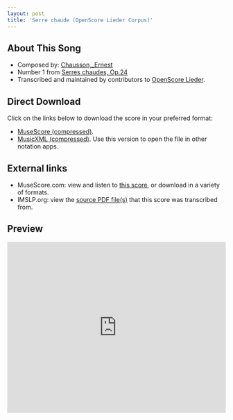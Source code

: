 ```yaml
---
layout: post
title: 'Serre chaude (OpenScore Lieder Corpus)'
---
```


## About This Song

- Composed by: [Chausson,_Ernest](https://fourscoreandmore.org/openscore/lieder/Chausson,_Ernest)
- Number 1 from [Serres chaudes, Op.24](https://fourscoreandmore.org/openscore/lieder/Chausson,_Ernest/Serres_chaudes,_Op.24)
- Transcribed and maintained by contributors to [OpenScore Lieder].

[OpenScore Lieder]: https://musescore.com/openscore-lieder-corpus

## Direct Download

Click on the links below to download the score in your preferred format:
- [MuseScore (compressed)](https://github.com/openscore/lieder/blob/main/scores/Chausson,_Ernest/Serres_chaudes,_Op.24/1_Serre_chaude/lc5057840.mscz?raw=true).
- [MusicXML (compressed)](https://github.com/openscore/lieder/blob/main/scores/Chausson,_Ernest/Serres_chaudes,_Op.24/1_Serre_chaude/lc5057840.mxl?raw=true). Use this version to open the file in other notation apps.

## External links

- MuseScore.com: view and listen to [this score][MuseScore], or download in a variety of formats.
- IMSLP.org: view the [source PDF file(s)][IMSLP] that this score was transcribed from.

[MuseScore]: https://musescore.com/score/5057840
[IMSLP]: https://imslp.org/wiki/Special:ReverseLookup/26882

## Preview

<iframe width="100%" height="394" src="https://musescore.com/openscore-lieder-corpus/scores/5057840/embed" frameborder="0" allowfullscreen allow="autoplay; fullscreen"></iframe>
